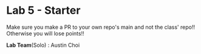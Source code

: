 # Lab 5 - Starter
Make sure you make a PR to your own repo's main and not the class' repo!! Otherwise you will lose points!!

**Lab Team**(Solo) : Austin Choi

